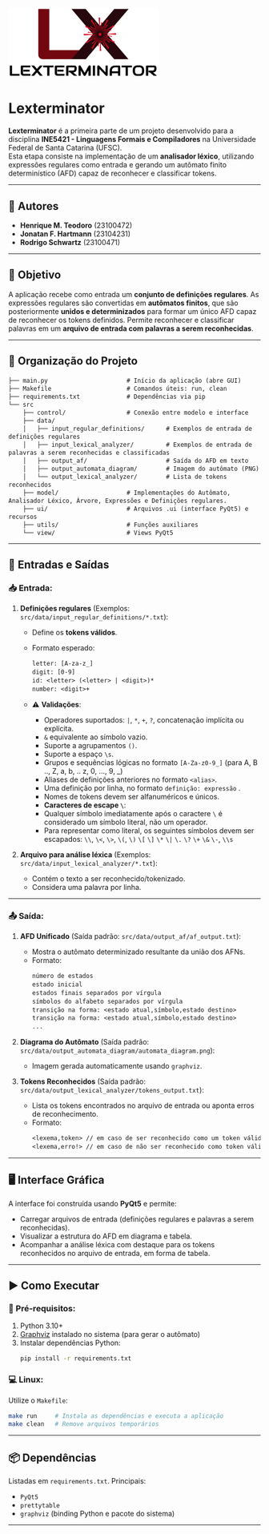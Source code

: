 # ![Lexterminator Logo](src/ui/resources/logo-lexterminator-resized.png)

# Lexterminator

**Lexterminator** é a primeira parte de um projeto desenvolvido para a disciplina **INE5421 - Linguagens Formais e Compiladores** na Universidade Federal de Santa Catarina (UFSC).  
Esta etapa consiste na implementação de um **analisador léxico**, utilizando expressões regulares como entrada e gerando um autômato finito determinístico (AFD) capaz de reconhecer e classificar tokens.

---

## 👥 Autores

- **Henrique M. Teodoro** (23100472)  
- **Jonatan F. Hartmann** (23104231)  
- **Rodrigo Schwartz** (23100471)

---

## 🎯 Objetivo

A aplicação recebe como entrada um **conjunto de definições regulares**. As expressões regulares são convertidas em **autômatos finitos**, que são posteriormente **unidos e determinizados** para formar um único AFD capaz de reconhecer os tokens definidos. Permite reconhecer e classificar palavras em um **arquivo de entrada com palavras a serem reconhecidas**.

---

## 📂 Organização do Projeto

```text
├── main.py                      # Início da aplicação (abre GUI)
├── Makefile                     # Comandos úteis: run, clean
├── requirements.txt             # Dependências via pip
└── src
    ├── control/                 # Conexão entre modelo e interface
    ├── data/
    │   ├── input_regular_definitions/      # Exemplos de entrada de definições regulares
    │   ├── input_lexical_analyzer/         # Exemplos de entrada de palavras a serem reconhecidas e classificadas
    │   ├── output_af/                      # Saída do AFD em texto
    │   ├── output_automata_diagram/        # Imagem do autômato (PNG)
    │   └── output_lexical_analyzer/        # Lista de tokens reconhecidos
    ├── model/                   # Implementações do Autômato, Analisador Léxico, Árvore, Expressões e Definições regulares.
    ├── ui/                      # Arquivos .ui (interface PyQt5) e recursos
    ├── utils/                   # Funções auxiliares
    └── view/                    # Views PyQt5
```

---

## 🧪 Entradas e Saídas

### 📥 Entrada:
1. **Definições regulares** (Exemplos: `src/data/input_regular_definitions/*.txt`):  
   - Define os **tokens válidos**.
   - Formato esperado:  
     ```txt
     letter: [A-za-z_]
     digit: [0-9]
     id: <letter> (<letter> | <digit>)*
     number: <digit>+
     ```

   - ⚠️ **Validações**:
     - Operadores suportados: `|`, `*`, `+`, `?`, concatenação implícita ou explícita.
     - `&` equivalente ao símbolo vazio.
     - Suporte a agrupamentos `()`.
     - Suporte a espaço `\s`.
     - Grupos e sequências lógicas no formato `[A-Za-z0-9_]` (para A, B .., Z, a, b, .. z, 0, ..., 9, _)
     - Aliases de definições anteriores no formato `<alias>`.
     - Uma definição por linha, no formato `definição: expressão` .
     - Nomes de tokens devem ser alfanuméricos e únicos.
     - **Caracteres de escape `\`**:
      - Qualquer símbolo imediatamente após o caractere `\` é considerado um símbolo literal, não um operador.
      - Para representar como literal, os seguintes símbolos devem ser escapados: `\\`, `\<`, `\>`, `\(`, `\)` `\[` `\]` `\*` `\|` `\.` `\?` `\+` `\&` `\-`, `\\s`

2. **Arquivo para análise léxica** (Exemplos: `src/data/input_lexical_analyzer/*.txt`):  
   - Contém o texto a ser reconhecido/tokenizado.
   - Considera uma palavra por linha.

---

### 📤 Saída:
1. **AFD Unificado** (Saída padrão: `src/data/output_af/af_output.txt`):  
   - Mostra o autômato determinizado resultante da união dos AFNs.
   - Formato:
      ```txt
      número de estados
      estado inicial
      estados finais separados por vírgula
      símbolos do alfabeto separados por vírgula
      transição na forma: <estado atual,símbolo,estado destino>
      transição na forma: <estado atual,símbolo,estado destino>
      ...
      ```

2. **Diagrama do Autômato** (Saída padrão: `src/data/output_automata_diagram/automata_diagram.png`):  
   - Imagem gerada automaticamente usando `graphviz`.

3. **Tokens Reconhecidos** (Saída padrão: `src/data/output_lexical_analyzer/tokens_output.txt`):  
   - Lista os tokens encontrados no arquivo de entrada ou aponta erros de reconhecimento.
   - Formato:
      ```txt
      <lexema,token> // em caso de ser reconhecido como um token válido
      <lexema,erro!> // em caso de não ser reconhecido como token válido
      ```

---

## 🖥️ Interface Gráfica

A interface foi construída usando **PyQt5** e permite:
- Carregar arquivos de entrada (definições regulares e palavras a serem reconhecidas).
- Visualizar a estrutura do AFD em diagrama e tabela.
- Acompanhar a análise léxica com destaque para os tokens reconhecidos no arquivo de entrada, em forma de tabela.

---

## ▶️ Como Executar

### 🔧 Pré-requisitos:

1. Python 3.10+
2. [Graphviz](https://graphviz.org/download/) instalado no sistema (para gerar o autômato)
3. Instalar dependências Python:
   ```bash
   pip install -r requirements.txt
   ```

### 💻 Linux:
Utilize o `Makefile`:

```bash
make run     # Instala as dependências e executa a aplicação
make clean   # Remove arquivos temporários
```

---

## 📦 Dependências

Listadas em `requirements.txt`. Principais:

- `PyQt5`
- `prettytable`
- `graphviz` (binding Python e pacote do sistema)

---
